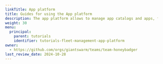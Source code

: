 ```yaml
---
linkTitle: App platform
title: Guides for using the App platform
description: The app platform allows to manage app catalogs and apps, for simple and standardized deployment in all your workload clusters.
weight: 30
menu:
  principal:
    parent: tutorials
    identifier: tutorials-fleet-management-app-platform
owner:
  - https://github.com/orgs/giantswarm/teams/team-honeybadger
last_review_date: 2024-10-28
---
```

